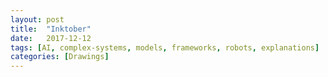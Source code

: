 ```yaml
---
layout: post
title:  "Inktober"
date:   2017-12-12 
tags: [AI, complex-systems, models, frameworks, robots, explanations]
categories: [Drawings]  
---
```

[](https://storage.googleapis.com/bzreinhardt-images/sketches/AI_1.jpg)